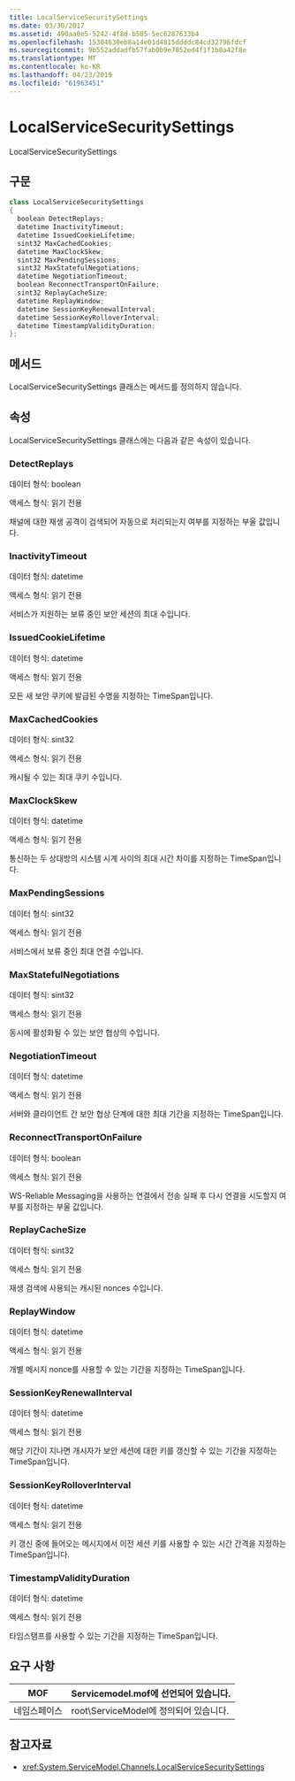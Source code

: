 ```yaml
---
title: LocalServiceSecuritySettings
ms.date: 03/30/2017
ms.assetid: 490aa0e5-5242-4f8d-b505-5ec6287633b4
ms.openlocfilehash: 15304630eb8a14e01d4815ddddc84cd32796fdcf
ms.sourcegitcommit: 9b552addadfb57fab0b9e7852ed4f1f1b8a42f8e
ms.translationtype: MT
ms.contentlocale: ko-KR
ms.lasthandoff: 04/23/2019
ms.locfileid: "61963451"
---
```

# <a name="localservicesecuritysettings"></a>LocalServiceSecuritySettings
LocalServiceSecuritySettings  
  
## <a name="syntax"></a>구문  
  
```csharp
class LocalServiceSecuritySettings  
{  
  boolean DetectReplays;  
  datetime InactivityTimeout;  
  datetime IssuedCookieLifetime;  
  sint32 MaxCachedCookies;  
  datetime MaxClockSkew;  
  sint32 MaxPendingSessions;  
  sint32 MaxStatefulNegotiations;  
  datetime NegotiationTimeout;  
  boolean ReconnectTransportOnFailure;  
  sint32 ReplayCacheSize;  
  datetime ReplayWindow;  
  datetime SessionKeyRenewalInterval;  
  datetime SessionKeyRolloverInterval;  
  datetime TimestampValidityDuration;  
};  
```  
  
## <a name="methods"></a>메서드  
 LocalServiceSecuritySettings 클래스는 메서드를 정의하지 않습니다.  
  
## <a name="properties"></a>속성  
 LocalServiceSecuritySettings 클래스에는 다음과 같은 속성이 있습니다.  
  
### <a name="detectreplays"></a>DetectReplays  
 데이터 형식: boolean  
  
 액세스 형식: 읽기 전용  
  
 채널에 대한 재생 공격이 검색되어 자동으로 처리되는지 여부를 지정하는 부울 값입니다.  
  
### <a name="inactivitytimeout"></a>InactivityTimeout  
 데이터 형식: datetime  
  
 액세스 형식: 읽기 전용  
  
 서비스가 지원하는 보류 중인 보안 세션의 최대 수입니다.  
  
### <a name="issuedcookielifetime"></a>IssuedCookieLifetime  
 데이터 형식: datetime  
  
 액세스 형식: 읽기 전용  
  
 모든 새 보안 쿠키에 발급된 수명을 지정하는 TimeSpan입니다.  
  
### <a name="maxcachedcookies"></a>MaxCachedCookies  
 데이터 형식: sint32  
  
 액세스 형식: 읽기 전용  
  
 캐시될 수 있는 최대 쿠키 수입니다.  
  
### <a name="maxclockskew"></a>MaxClockSkew  
 데이터 형식: datetime  
  
 액세스 형식: 읽기 전용  
  
 통신하는 두 상대방의 시스템 시계 사이의 최대 시간 차이를 지정하는 TimeSpan입니다.  
  
### <a name="maxpendingsessions"></a>MaxPendingSessions  
 데이터 형식: sint32  
  
 액세스 형식: 읽기 전용  
  
 서비스에서 보류 중인 최대 연결 수입니다.  
  
### <a name="maxstatefulnegotiations"></a>MaxStatefulNegotiations  
 데이터 형식: sint32  
  
 액세스 형식: 읽기 전용  
  
 동시에 활성화될 수 있는 보안 협상의 수입니다.  
  
### <a name="negotiationtimeout"></a>NegotiationTimeout  
 데이터 형식: datetime  
  
 액세스 형식: 읽기 전용  
  
 서버와 클라이언트 간 보안 협상 단계에 대한 최대 기간을 지정하는 TimeSpan입니다.  
  
### <a name="reconnecttransportonfailure"></a>ReconnectTransportOnFailure  
 데이터 형식: boolean  
  
 액세스 형식: 읽기 전용  
  
 WS-Reliable Messaging을 사용하는 연결에서 전송 실패 후 다시 연결을 시도할지 여부를 지정하는 부울 값입니다.  
  
### <a name="replaycachesize"></a>ReplayCacheSize  
 데이터 형식: sint32  
  
 액세스 형식: 읽기 전용  
  
 재생 검색에 사용되는 캐시된 nonces 수입니다.  
  
### <a name="replaywindow"></a>ReplayWindow  
 데이터 형식: datetime  
  
 액세스 형식: 읽기 전용  
  
 개별 메시지 nonce를 사용할 수 있는 기간을 지정하는 TimeSpan입니다.  
  
### <a name="sessionkeyrenewalinterval"></a>SessionKeyRenewalInterval  
 데이터 형식: datetime  
  
 액세스 형식: 읽기 전용  
  
 해당 기간이 지나면 개시자가 보안 세션에 대한 키를 갱신할 수 있는 기간을 지정하는 TimeSpan입니다.  
  
### <a name="sessionkeyrolloverinterval"></a>SessionKeyRolloverInterval  
 데이터 형식: datetime  
  
 액세스 형식: 읽기 전용  
  
 키 갱신 중에 들어오는 메시지에서 이전 세션 키를 사용할 수 있는 시간 간격을 지정하는 TimeSpan입니다.  
  
### <a name="timestampvalidityduration"></a>TimestampValidityDuration  
 데이터 형식: datetime  
  
 액세스 형식: 읽기 전용  
  
 타임스탬프를 사용할 수 있는 기간을 지정하는 TimeSpan입니다.  
  
## <a name="requirements"></a>요구 사항  
  
|MOF|Servicemodel.mof에 선언되어 있습니다.|  
|---------|-----------------------------------|  
|네임스페이스|root\ServiceModel에 정의되어 있습니다.|  
  
## <a name="see-also"></a>참고자료

- <xref:System.ServiceModel.Channels.LocalServiceSecuritySettings>

